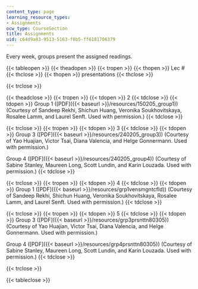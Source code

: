 ```yaml
---
content_type: page
learning_resource_types:
- Assignments
ocw_type: CourseSection
title: Assignments
uid: c64d9a83-9513-5163-f0b5-ff6181706379
---
```


Every week, groups present the assigned readings.

{{< tableopen >}}
{{< theadopen >}}
{{< tropen >}}
{{< thopen >}}
Lec #
{{< thclose >}}
{{< thopen >}}
presentations
{{< thclose >}}

{{< trclose >}}

{{< theadclose >}}
{{< tropen >}}
{{< tdopen >}}
2
{{< tdclose >}}
{{< tdopen >}}
Group 1 ([PDF]({{< baseurl >}}/resources/150205_group1)) (Courtesy of Sandeep Rekhi, Shichun Huang, Veronika Soukhovitskaya, Rosalee Lamm, and Laurel Senft. Used with permission.)
{{< tdclose >}}

{{< trclose >}}
{{< tropen >}}
{{< tdopen >}}
3
{{< tdclose >}}
{{< tdopen >}}
Group 3 ([PDF]({{< baseurl >}}/resources/240205_group3)) (Courtesy of Yao Huajian, Victor Tsai, Diana Valencia, and Helge Gonnermann. Used with permission.)  
  
Group 4 ([PDF]({{< baseurl >}}/resources/240205_group4)) (Courtesy of Sabine Stanley, Maureen Long, Scott Lundin, and Karin Louzada. Used with permission.)
{{< tdclose >}}

{{< trclose >}}
{{< tropen >}}
{{< tdopen >}}
4
{{< tdclose >}}
{{< tdopen >}}
Group 1 ([PDF]({{< baseurl >}}/resources/grp1vensmgntcfld)) (Courtesy of Sandeep Rekhi, Shichun Huang, Veronika Soukhovitskaya, Rosalee Lamm, and Laurel Senft. Used with permission.)
{{< tdclose >}}

{{< trclose >}}
{{< tropen >}}
{{< tdopen >}}
5
{{< tdclose >}}
{{< tdopen >}}
Group 3 ([PDF]({{< baseurl >}}/resources/grp3prsnttn80305)) (Courtesy of Yao Huajian, Victor Tsai, Diana Valencia, and Helge Gonnermann. Used with permission.)  
  
Group 4 ([PDF]({{< baseurl >}}/resources/grp4prsnttn80305)) (Courtesy of Sabine Stanley, Maureen Long, Scott Lundin, and Karin Louzada. Used with permission.)
{{< tdclose >}}

{{< trclose >}}

{{< tableclose >}}